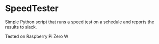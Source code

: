 
# SpeedTester

Simple Python script that runs a speed test on a schedule and reports the results to slack. 

Tested on Raspberry Pi Zero W

